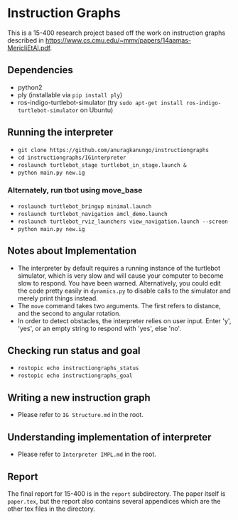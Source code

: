 # Instruction Graphs

This is a 15-400 research project based off the work on instruction graphs
described in https://www.cs.cmu.edu/~mmv/papers/14aamas-MericliEtAl.pdf.

## Dependencies
- python2
- ply (installable via `pip install ply`)
- ros-indigo-turtlebot-simulator (try `sudo apt-get install ros-indigo-turtlebot-simulator` on Ubuntu)

## Running the interpreter
- `git clone https://github.com/anuragkanungo/instructiongraphs`
- `cd instructiongraphs/IGinterpreter`
- `roslaunch turtlebot_stage turtlebot_in_stage.launch &`
- `python main.py new.ig`

### Alternately, run tbot using move_base
- `roslaunch turtlebot_bringup minimal.launch`
- `roslaunch turtlebot_navigation amcl_demo.launch`
- `roslaunch turtlebot_rviz_launchers view_navigation.launch --screen`
- `python main.py new.ig`

## Notes about Implementation
- The interpreter by default requires a running instance of the turtlebot
  simulator, which is very slow and will cause your computer to become slow to
  respond. You have been warned. Alternatively, you could edit the code pretty
  easily in `dynamics.py` to disable calls to the simulator and merely print
  things instead.
- The `move` command takes two arguments. The first refers to distance, and the
  second to angular rotation.
- In order to detect obstacles, the interpreter relies on user input. Enter 'y',
  'yes', or an empty string to respond with 'yes', else 'no'.

## Checking run status and goal
- `rostopic echo instructiongraphs_status`
- `rostopic echo instructiongraphs_goal`

## Writing a new instruction graph
- Please refer to `IG Structure.md` in the root.

## Understanding implementation of interpreter
- Please refer to `Interpreter IMPL.md` in  the root.

## Report
The final report for 15-400 is in the `report` subdirectory. The paper itself is
`paper.tex`, but the report also contains several appendices which are the other
tex files in the directory.

